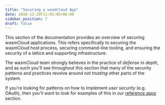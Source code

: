 ```yaml
---
title: "Securing a wasmCloud App"
date: 2018-12-29T11:02:05+06:00
sidebar_position: 7
draft: false
---
```


This section of the documentation provides an overview of securing wasmCloud applications. This refers specifically to securing the wasmCloud host process, securing command-line tooling, and ensuring the security of a lattice and supporting infrastructure.

The wasmCloud team strongly believes in the practice of _defense in depth_, and as such you'll see throughout this section that many of the security patterns and practices revolve around _not trusting_ other parts of the system.

If you're looking for patterns on how to implement _user security_ (e.g. OAuth), then you'll want to look for examples of this in our [reference apps](/docs/reference/refapps) section.
